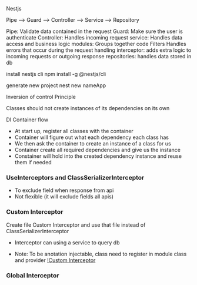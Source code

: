 Nestjs

Pipe --> Guard --> Controller --> Service --> Repository

Pipe: Validate data contained in the request
Guard: Make sure the user is authenticate
Controller: Handles incoming request
service: Handles data access and business logic
modules: Groups together code
Filters Handles errors that occur during the request handling
interceptor: adds extra logic to incoming requests or outgoing response
repositories: handles data stored in db

install nestjs cli
npm install -g @nestjs/cli

generate new project
nest new nameApp

Inversion of control Principle

Classes should not create instances of its dependencies on its own

DI Container flow

-   At start up, register all classes with the container
-   Container will figure out what each dependency each class has
-   We then ask the container to create an instance of a class for us
-   Container create all required dependencies and give us the instance
-   Constainer will hold into the created dependency instance and reuse them if needed

### UseInterceptors and ClassSerializerInterceptor
- To exclude field when response from api
- Not flexible (it will exclude fields all apis)


### Custom Interceptor
Create file Custom Interceptor and use that file instead of ClassSerializerInterceptor
- Interceptor can using a service to query db

- Note: To be anotation injectable, class need to register in module class and provider
[!Custom Interceptor](/mycv/custom-interceptor.png)
### Global Interceptor